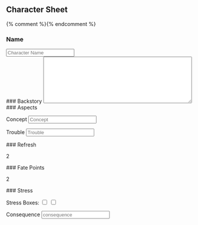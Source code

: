 ---
---

<div class="pagebreak"></div>

## Character Sheet

{% comment %}<!--
<button onclick='window.print();return false;' />Print</button>
-->{% endcomment %}

<div class="character-sheet">
<div id="character-name" class="character-sheet-section" markdown="1">
<h3 id="character-name"><label class="aspect-label" for="name">Name</label></h3>
<input id="name" class="character-name" type="text" name="Character Name" placeholder="Character Name">

</div>

<div id="character-backstory" class="character-sheet-section" markdown="1">
### Backstory

<textarea rows="8" style="width:80%"></textarea>

</div>


<div id="aspects" class="character-sheet-section" markdown="1">
### Aspects

<label class="aspect-label" for="concept">Concept</label>
<input id="concept" class="aspect-box" type="text" name="Concept Aspect" placeholder="Concept">

<label class="aspect-label" for="trouble">Trouble</label>
<input id="trouble" class="aspect-box" type="text" name="Concept Aspect" placeholder="Trouble">

</div>

<div class="character-sheet-section" markdown="1">
### Refresh

2
</div>

<div class="character-sheet-section" markdown="1">
### Fate Points

2
</div>

<div class="character-sheet-section" markdown="1">
### Stress

<label class="stress-box-label">Stress Boxes:
  <input class="stress" type="checkbox">
  <input class="stress" type="checkbox">
</label>

<label class="aspect-label" for="consequence">Consequence</label>
<input id="consequence" class="aspect-box" type="text" name="Concept Aspect" placeholder="consequence">
</div>

</div>
